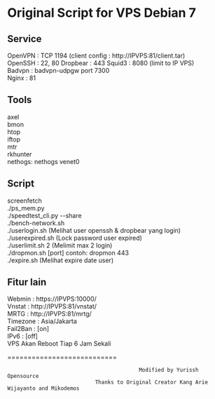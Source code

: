 Original Script for VPS Debian 7
===========================
Service  
-------  
OpenVPN  : TCP 1194 (client config : http://IPVPS:81/client.tar)  
OpenSSH  : 22, 80
Dropbear : 443
Squid3   : 8080 (limit to IP VPS)  
Badvpn   : badvpn-udpgw port 7300  
Nginx    : 81  
  
Tools  
-----  
axel  
bmon  
htop  
iftop  
mtr  
rkhunter  
nethogs: nethogs venet0  
  
Script  
------  
screenfetch  
./ps_mem.py  
./speedtest_cli.py --share  
./bench-network.sh  
./userlogin.sh (Melihat user openssh & dropbear yang login)  
./userexpired.sh (Lock password user expired)  
./userlimit.sh 2 (Melimit max 2 login)  
./dropmon.sh [port] contoh: dropmon 443  
./expire.sh (Melihat expire date user)   


Fitur lain  
----------  
Webmin   : https://IPVPS:10000/  
Vnstat   : http://IPVPS:81/vnstat/  
MRTG     : http://IPVPS:81/mrtg/  
Timezone : Asia/Jakarta  
Fail2Ban : [on]  
IPv6     : [off]  
VPS Akan Reboot Tiap 6 Jam Sekali  

===========================

                                              Modified by Yurissh Opensource
                                Thanks to Original Creator Kang Arie Wijayanto and Mikodemos

